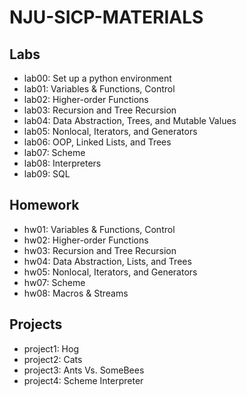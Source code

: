 # NJU-SICP-MATERIALS

## Labs

- lab00: Set up a python environment
- lab01: Variables & Functions, Control
- lab02: Higher-order Functions
- lab03: Recursion and Tree Recursion
- lab04: Data Abstraction, Trees, and Mutable Values
- lab05: Nonlocal, Iterators, and Generators
- lab06: OOP, Linked Lists, and Trees
- lab07: Scheme
- lab08: Interpreters
- lab09: SQL

## Homework

- hw01: Variables & Functions, Control
- hw02: Higher-order Functions
- hw03: Recursion and Tree Recursion
- hw04: Data Abstraction, Lists, and Trees
- hw05: Nonlocal, Iterators, and Generators
- hw07: Scheme
- hw08: Macros & Streams

## Projects

- project1: Hog
- project2: Cats
- project3: Ants Vs. SomeBees
- project4: Scheme Interpreter